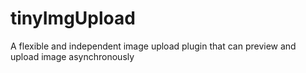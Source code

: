 # tinyImgUpload
A flexible and independent image upload plugin that can preview and upload image asynchronously
